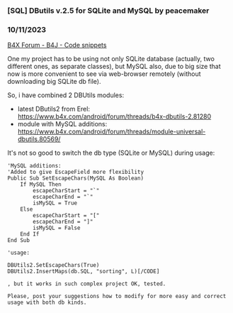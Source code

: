 ### [SQL] DButils v.2.5 for SQLite and MySQL by peacemaker
### 10/11/2023
[B4X Forum - B4J - Code snippets](https://www.b4x.com/android/forum/threads/155152/)

One my project has to be using not only SQLite database (actually, two different ones, as separate classes), but MySQL also, due to big size that now is more convenient to see via web-browser remotely (without downloading big SQLite db file).  
  
So, i have combined 2 DBUtils modules:  

- latest DButils2 from Erel: <https://www.b4x.com/android/forum/threads/b4x-dbutils-2.81280>
- module with MySQL additions: <https://www.b4x.com/android/forum/threads/module-universal-dbutils.80569/>

  
It's not so good to switch the db type (SQLite or MySQL) during usage:  

```B4X
'MySQL additions:  
'Added to give EscapeField more flexibility  
Public Sub SetEscapeChars(MySQL As Boolean)  
    If MySQL Then  
        escapeCharStart = "`"  
        escapeCharEnd = "`"  
        isMySQL = True  
    Else  
        escapeCharStart = "["  
        escapeCharEnd = "]"  
        isMySQL = False  
    End If  
End Sub  
  
'usage:  
  
DBUtils2.SetEscapeChars(True)  
DBUtils2.InsertMaps(db.SQL, "sorting", L)[/CODE]  
  
, but it works in such complex project OK, tested.  
  
Please, post your suggestions how to modify for more easy and correct usage with both db kinds.
```